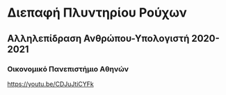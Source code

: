 # Διεπαφή Πλυντηρίου Ρούχων
## Αλληλεπίδραση Ανθρώπου-Υπολογιστή 2020-2021
### Οικονομικό Πανεπιστήμιο Αθηνών

https://youtu.be/CDJuJtiCYFk
